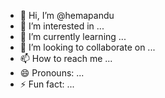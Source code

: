 - 👋 Hi, I’m @hemapandu
- 👀 I’m interested in ...
- 🌱 I’m currently learning ...
- 💞️ I’m looking to collaborate on ...
- 📫 How to reach me ...
- 😄 Pronouns: ...
- ⚡ Fun fact: ...

<!---
hemapandu/hemapandu is a ✨ special ✨ repository because its `README.md` (this file) appears on your GitHub profile.
You can click the Preview link to take a look at your changes.
--->
